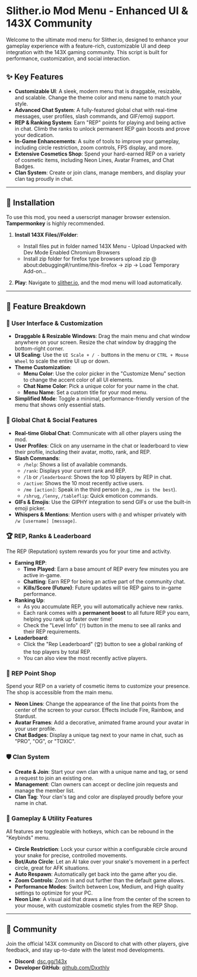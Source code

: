 # Slither.io Mod Menu - Enhanced UI & 143X Community



Welcome to the ultimate mod menu for Slither.io, designed to enhance your gameplay experience with a feature-rich, customizable UI and deep integration with the 143X gaming community. This script is built for performance, customization, and social interaction.

## ✨ Key Features

- **Customizable UI**: A sleek, modern menu that is draggable, resizable, and scalable. Change the theme color and menu name to match your style.
- **Advanced Chat System**: A fully-featured global chat with real-time messages, user profiles, slash commands, and GIF/emoji support.
- **REP & Ranking System**: Earn "REP" points for playing and being active in chat. Climb the ranks to unlock permanent REP gain boosts and prove your dedication.
- **In-Game Enhancements**: A suite of tools to improve your gameplay, including circle restriction, zoom controls, FPS display, and more.
- **Extensive Cosmetics Shop**: Spend your hard-earned REP on a variety of cosmetic items, including Neon Lines, Avatar Frames, and Chat Badges.
- **Clan System**: Create or join clans, manage members, and display your clan tag proudly in chat.

---

## 🚀 Installation

To use this mod, you need a userscript manager browser extension. **Tampermonkey** is highly recommended.

1.  **Install 143X Files//Folder**:
    *   Install files put in folder named 143X Menu - Upload Unpacked with Dev Mode Enabled Chromium Browsers
    *   Install zip folder for firefox type browsers upload zip @ about:debugging#/runtime/this-firefox -> zip -> Load Temporary Add-on...

2.  **Play**: Navigate to [slither.io](http://slither.io/), and the mod menu will load automatically.

---

## 📖 Feature Breakdown

### 🎨 User Interface & Customization

- **Draggable & Resizable Windows**: Drag the main menu and chat window anywhere on your screen. Resize the chat window by dragging the bottom-right corner.
- **UI Scaling**: Use the `UI Scale + / -` buttons in the menu or `CTRL + Mouse Wheel` to scale the entire UI up or down.
- **Theme Customization**:
  - **Menu Color**: Use the color picker in the "Customize Menu" section to change the accent color of all UI elements.
  - **Chat Name Color**: Pick a unique color for your name in the chat.
  - **Menu Name**: Set a custom title for your mod menu.
- **Simplified Mode**: Toggle a minimal, performance-friendly version of the menu that shows only essential stats.

### 💬 Global Chat & Social Features

- **Real-time Global Chat**: Communicate with all other players using the mod.
- **User Profiles**: Click on any username in the chat or leaderboard to view their profile, including their avatar, motto, rank, and REP.
- **Slash Commands**:
  - `/help`: Shows a list of available commands.
  - `/rank`: Displays your current rank and REP.
  - `/lb` or `/leaderboard`: Shows the top 10 players by REP in chat.
  - `/active`: Shows the 10 most recently active users.
  - `/me [action]`: Speak in the third person (e.g., `/me is the best`).
  - `/shrug`, `/lenny`, `/tableflip`: Quick emoticon commands.
- **GIFs & Emojis**: Use the GIPHY integration to send GIFs or use the built-in emoji picker.
- **Whispers & Mentions**: Mention users with `@` and whisper privately with `/w [username] [message]`.

### 🏆 REP, Ranks & Leaderboard

The REP (Reputation) system rewards you for your time and activity.

- **Earning REP**:
  - **Time Played**: Earn a base amount of REP every few minutes you are active in-game.
  - **Chatting**: Earn REP for being an active part of the community chat.
  - **Kills/Score (Future)**: Future updates will tie REP gains to in-game performance.
- **Ranking Up**:
  - As you accumulate REP, you will automatically achieve new ranks.
  - Each rank comes with a **permanent boost** to all future REP you earn, helping you rank up faster over time!
  - Check the "Level Info" (`?`) button in the menu to see all ranks and their REP requirements.
- **Leaderboard**:
  - Click the "Rep Leaderboard" (`🏆`) button to see a global ranking of the top players by total REP.
  - You can also view the most recently active players.

### 🛒 REP Point Shop

Spend your REP on a variety of cosmetic items to customize your presence. The shop is accessible from the main menu.
- **Neon Lines**: Change the appearance of the line that points from the center of the screen to your cursor. Effects include Fire, Rainbow, and Stardust.
- **Avatar Frames**: Add a decorative, animated frame around your avatar in your user profile.
- **Chat Badges**: Display a unique tag next to your name in chat, such as "PRO", "OG", or "TOXIC".

### 🛡️ Clan System

- **Create & Join**: Start your own clan with a unique name and tag, or send a request to join an existing one.
- **Management**: Clan owners can accept or decline join requests and manage the member list.
- **Clan Tag**: Your clan's tag and color are displayed proudly before your name in chat.

### 🐍 Gameplay & Utility Features

All features are toggleable with hotkeys, which can be rebound in the "Keybinds" menu.

- **Circle Restriction**: Lock your cursor within a configurable circle around your snake for precise, controlled movements.
- **Bot/Auto Circle**: Let an AI take over your snake's movement in a perfect circle, great for AFK situations.
- **Auto Respawn**: Automatically get back into the game after you die.
- **Zoom Controls**: Zoom in and out further than the default game allows.
- **Performance Modes**: Switch between Low, Medium, and High quality settings to optimize for your PC.
- **Neon Line**: A visual aid that draws a line from the center of the screen to your mouse, with customizable cosmetic styles from the REP Shop.

---

## 🤝 Community

Join the official 143X community on Discord to chat with other players, give feedback, and stay up-to-date with the latest mod developments.

- **Discord**: [dsc.gg/143x](https://dsc.gg/143x)
- **Developer GitHub**: [github.com/Dxxthly](https://github.com/Dxxthly)
